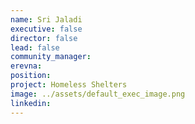 ```yaml
---
name: Sri Jaladi
executive: false
director: false
lead: false
community_manager:
erevna:
position:
project: Homeless Shelters
image: ../assets/default_exec_image.png
linkedin:
---
```

